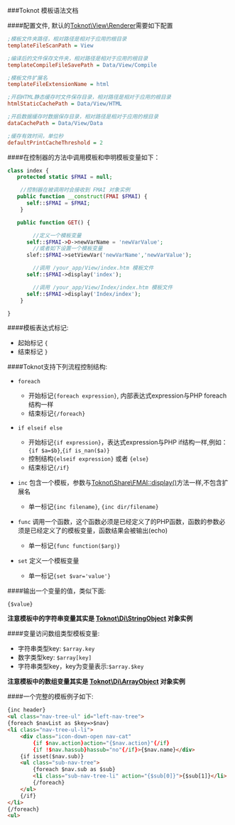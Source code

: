 ###Toknot 模板语法文档

####配置文件, 默认的[Toknot\View\Renderer](http://toknot.com/toknot/class-Toknot.View.Renderer.html)需要如下配置
```ini
;模板文件夹路径，相对路径是相对于应用的根目录
templateFileScanPath = View

;编译后的文件保存文件夹，相对路径是相对于应用的根目录
templateCompileFileSavePath = Data/View/Compile

;模板文件扩展名
templateFileExtensionName = html

;开启HTML静态缓存时文件保存目录，相对路径是相对于应用的根目录
htmlStaticCachePath = Data/View/HTML

;开启数据缓存时数据保存目录，相对路径是相对于应用的根目录
dataCachePath = Data/View/Data

;缓存有效时间，单位秒
defaultPrintCacheThreshold = 2
```

####在控制器的方法中调用模板和申明模板变量如下：
```php
class index {
   protected static $FMAI = null;

    //控制器在被调用时会接收到 FMAI 对象实例
   public function __construct(FMAI $FMAI) {
      self::$FMAI = $FMAI;
    }

   public function GET() {

        //定义一个模板变量
      self::$FMAI->D->newVarName = 'newVarValue';
        //或者如下设置一个模板变量
      slef::$FMAI->setViewVar('newVarName','newVarValue');

        //调用 /your_app/View/index.htm 模板文件
      self::$FMAI->display('index');

        //调用 /your_app/View/Index/index.htm 模板文件
      self::$FMAI->display('Index/index');
    }

}
```

####模板表达式标记:
* 起始标记 `{`
* 结束标记 `}`


####Toknot支持下列流程控制结构:

* `foreach`
    * 开始标记`{foreach expression}`, 内部表达式expression与PHP foreach 结构一样
    * 结束标记`{/foreach}`

* `if elseif else`
    * 开始标记`{if expression}`，表达式expression与PHP if结构一样,例如：`{if $a=$b}`,`{if is_nan($a)}`
    * 控制结构`{elseif expression}` 或者 `{else}`
    * 结束标记`{/if}`
* `inc` 包含一个模板，参数与[Toknot\Share\FMAI::display()](http://toknot.com/toknot/source-class-Toknot.Control.FMAI.html#319-329)方法一样,不包含扩展名
    * 单一标记`{inc filename}`, `{inc dir/filename}`

* `func` 调用一个函数，这个函数必须是已经定义了的PHP函数，函数的参数必须是已经定义了的模板变量，函数结果会被输出(echo)
    * 单一标记`{func function($arg)}`

* `set` 定义一个模板变量
    * 单一标记`{set $var='value'}`

####输出一个变量的值，类似下面:

    {$value}

__注意模板中的字符串变量其实是 [Toknot\Di\StringObject](http://toknot.com/toknot/class-Toknot.Di.StringObject.html) 对象实例__

####变量访问数组类型模板变量:
* 字符串类型key: `$array.key`
* 数字类型key: `$array[key]`
* 字符串类型key，key为变量表示:`$array.$key`

__注意模板中的数组变量其实是 [Toknot\Di\ArrayObject](http://toknot.com/toknot/class-Toknot.Di.ArrayObject.html) 对象实例__

####一个完整的模板例子如下:
```HTML
{inc header}
<ul class="nav-tree-ul" id="left-nav-tree">
{foreach $navList as $key=>$nav}
<li class="nav-tree-ul-li">
    <div class="icon-down-open nav-cat"
        {if $nav.action}action="{$nav.action}"{/if}
        {if !$nav.hassub}hassub="no"{/if}>{$nav.name}</div>
    {if isset($nav.sub)}
    <ul class="sub-nav-tree">
        {foreach $nav.sub as $sub}
        <li class="sub-nav-tree-li" action="{$sub[0]}">{$sub[1]}</li>
        {/foreach}
    </ul>
    {/if}
</li>
{/foreach}
<ul>
```
